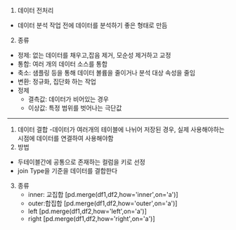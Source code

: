 1. 데이터 전처리
- 데이터 분석 작업 전에 데이터를 분석하기 좋은 형태로 만듬
2. 종류
- 정제: 없는 데이터를 채우고,잡음 제거, 모순성 제거하고 교정
- 통합: 여러 개의 데이터 소스를 통합
- 축소: 샘플링 등을 통해 데이터 볼륨을 줄이거나 분석 대상 속성을 줄임
- 변환: 정규화, 집단화 하는 작업
- 정제 
    - 결측값: 데이터가 비어있는 경우
    - 이상값: 특정 범위를 벗어나는 극단값

---
1. 데이터 결합
    -데이터가 여러개의 테이블에 나뉘어 저장된 경우, 실제 사용해야하는 시점에 데이터를 연결하여 사용해야함
2. 방법
- 두테이블간에 공통으로 존재하는 컬럼을 키로 선정
- join Type을 기준을 데이터를 결합한다
3. 종류
    - inner: 교집합 [pd.merge(df1,df2,how='inner',on='a')]
    - outer:합집합 [pd.merge(df1,df2,how='outer',on='a')]
    - left [pd.merge(df1,df2,how='left',on='a')]
    - right [pd.merge(df1,df2,how='right',on='a')]